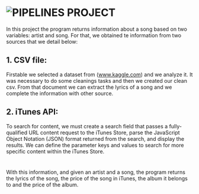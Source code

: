# ![PIPELINES PROJECT]("https://github.com/mescamez/pipelines-project/blob/master/InPut/image-1.jpg")

In this project the program returns information about a song based on two variables: artist and song.
For that, we obtained te information from two sources that we detail below:
## 1. CSV file:
Firstable we selected a dataset from (www.kaggle.com) and we analyze it. It was necessary to do some cleanings tasks and then we created our clean csv. From that document we can extract the lyrics of a song and we complete the information with other source.
## 2. iTunes API:
To search for content, we must create a search field that passes a fully-qualified URL content request to the iTunes Store, parse the JavaScript Object Notation (JSON) format returned from the search, and display the results. We can define the parameter keys and values to search for more specific content within the iTunes Store.

#
With this information, and given an artist and a song, the program returns the lyrics of the song, the price of the song in iTunes, the album it belongs to and the price of the album.

